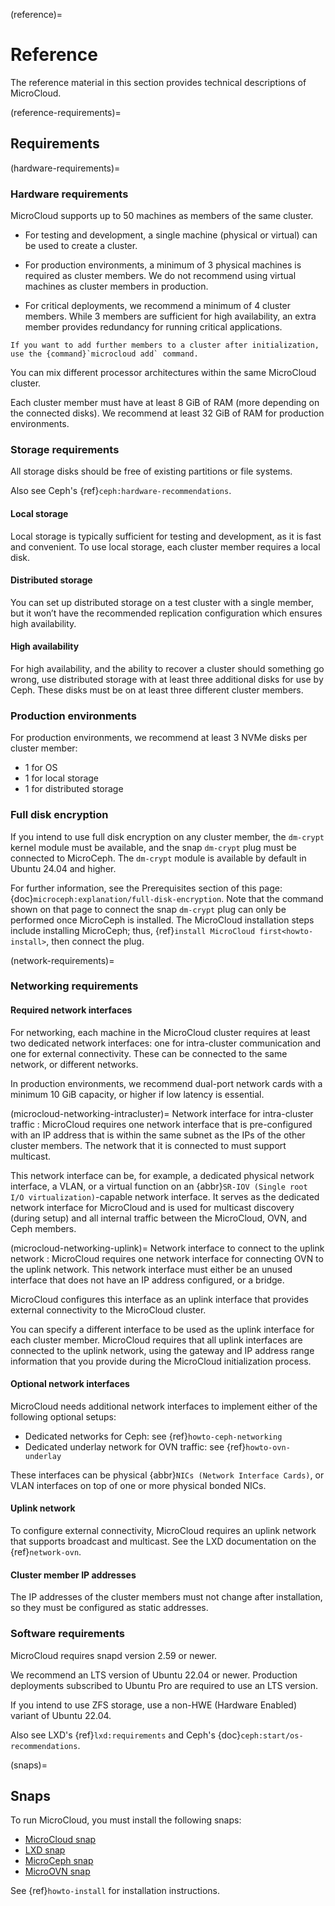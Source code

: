 (reference)=
# Reference

The reference material in this section provides technical descriptions of MicroCloud.

(reference-requirements)=
## Requirements

(hardware-requirements)=
### Hardware requirements

MicroCloud supports up to 50 machines as members of the same cluster.

- For testing and development, a single machine (physical or virtual) can be used to create a cluster.

- For production environments, a minimum of 3 physical machines is required as cluster members. We do not recommend using virtual machines as cluster members in production.

- For critical deployments, we recommend a minimum of 4 cluster members. While 3 members are sufficient for high availability, an extra member provides redundancy for running critical applications.

```{tip}
If you want to add further members to a cluster after initialization, use the {command}`microcloud add` command.
```

You can mix different processor architectures within the same MicroCloud cluster.

Each cluster member must have at least 8 GiB of RAM (more depending on the connected disks). We recommend at least 32 GiB of RAM for production environments.

### Storage requirements

All storage disks should be free of existing partitions or file systems.

Also see Ceph's {ref}`ceph:hardware-recommendations`.

#### Local storage
Local storage is typically sufficient for testing and development, as it is fast and convenient. To use local storage, each cluster member requires a local disk.

#### Distributed storage
You can set up distributed storage on a test cluster with a single member, but it won’t have the recommended replication configuration which ensures high availability.

#### High availability

For high availability, and the ability to recover a cluster should something go wrong, use distributed storage with at least three additional disks for use by Ceph. These disks must be on at least three different cluster members.

### Production environments

For production environments, we recommend at least 3 NVMe disks per cluster member:
- 1 for OS
- 1 for local storage
- 1 for distributed storage

### Full disk encryption

If you intend to use full disk encryption on any cluster member, the `dm-crypt` kernel module must be available, and the snap `dm-crypt` plug must be connected to MicroCeph. The `dm-crypt` module is available by default in Ubuntu 24.04 and higher.

For further information, see the Prerequisites section of this page: {doc}`microceph:explanation/full-disk-encryption`. Note that the command shown on that page to connect the snap `dm-crypt` plug can only be performed once MicroCeph is installed. The MicroCloud installation steps include installing MicroCeph; thus, {ref}`install MicroCloud first<howto-install>`, then connect the plug.

(network-requirements)=
### Networking requirements

#### Required network interfaces

For networking, each machine in the MicroCloud cluster requires at least two dedicated network interfaces: one for intra-cluster communication and one for external connectivity. These can be connected to the same network, or different networks.

In production environments, we recommend dual-port network cards with a minimum 10 GiB capacity, or higher if low latency is essential.

(microcloud-networking-intracluster)=
Network interface for intra-cluster traffic
:  MicroCloud requires one network interface that is pre-configured with an IP address that is within the same subnet as the IPs of the other cluster members.
   The network that it is connected to must support multicast.

   This network interface can be, for example, a dedicated physical network interface, a VLAN, or a virtual function on an {abbr}`SR-IOV (Single root I/O virtualization)`-capable network interface.
   It serves as the dedicated network interface for MicroCloud and is used for multicast discovery (during setup) and all internal traffic between the MicroCloud, OVN, and Ceph members.

(microcloud-networking-uplink)=
Network interface to connect to the uplink network
:  MicroCloud requires one network interface for connecting OVN to the uplink network.
   This network interface must either be an unused interface that does not have an IP address configured, or a bridge.

   MicroCloud configures this interface as an uplink interface that provides external connectivity to the MicroCloud cluster.

   You can specify a different interface to be used as the uplink interface for each cluster member.
   MicroCloud requires that all uplink interfaces are connected to the uplink network, using the gateway and IP address range information that you provide during the MicroCloud initialization process.

#### Optional network interfaces

MicroCloud needs additional network interfaces to implement either of the following optional setups:

- Dedicated networks for Ceph: see {ref}`howto-ceph-networking`
- Dedicated underlay network for OVN traffic: see {ref}`howto-ovn-underlay`

These interfaces can be physical {abbr}`NICs (Network Interface Cards)`, or VLAN interfaces on top of one or more physical bonded NICs.

#### Uplink network

To configure external connectivity, MicroCloud requires an uplink network that supports broadcast and multicast. See the LXD documentation on the {ref}`network-ovn`.

#### Cluster member IP addresses

The IP addresses of the cluster members must not change after installation, so they must be configured as static addresses.

### Software requirements

MicroCloud requires snapd version 2.59 or newer.

We recommend an LTS version of Ubuntu 22.04 or newer. Production deployments subscribed to Ubuntu Pro are required to use an LTS version.

If you intend to use ZFS storage, use a non-HWE (Hardware Enabled) variant of Ubuntu 22.04.

Also see LXD's {ref}`lxd:requirements` and Ceph's {doc}`ceph:start/os-recommendations`.

(snaps)=
## Snaps

To run MicroCloud, you must install the following snaps:

- [MicroCloud snap](https://snapcraft.io/microcloud)
- [LXD snap](https://snapcraft.io/lxd)
- [MicroCeph snap](https://snapcraft.io/microceph)
- [MicroOVN snap](https://snapcraft.io/microovn)

See {ref}`howto-install` for installation instructions.
